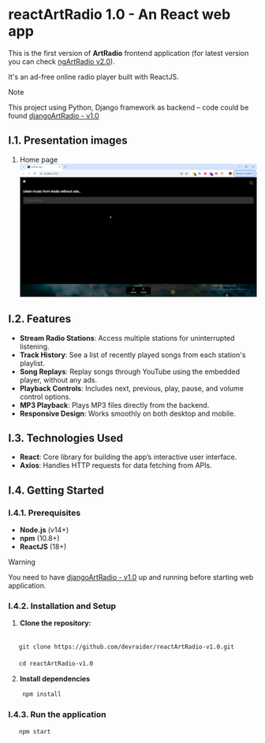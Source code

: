 # reactArtRadio 1.0 - An React web app


This is the first version of **ArtRadio** frontend application (for latest version you can check [ngArtRadio v2.0](https://github.com/devraider/ngArtRadio-v2.0)).

It's an ad-free online radio player built with ReactJS. 
  
> [!note]
> This project using Python, Django framework as backend – code could be found   [djangoArtRadio - v1.0](https://github.com/devraider/djangoArtRadio-v1.0.0)

## I.1. Presentation images

1. Home page
![alt text](src/assets/docs/image.png)


## I.2. Features

- **Stream Radio Stations**: Access multiple stations for uninterrupted listening.
- **Track History**: See a list of recently played songs from each station's playlist.
- **Song Replays**: Replay songs through YouTube using the embedded player, without any ads.
- **Playback Controls**: Includes next, previous, play, pause, and volume control options.
- **MP3 Playback**: Plays MP3 files directly from the backend.
- **Responsive Design**: Works smoothly on both desktop and mobile.

## I.3. Technologies Used

- **React**: Core library for building the app’s interactive user interface.
- **Axios**: Handles HTTP requests for data fetching from APIs.

## I.4. Getting Started

### I.4.1. Prerequisites

- **Node.js** (v14+)
- **npm** (10.8+)
- **ReactJS** (18+)

> [!warning]
> You need to have [djangoArtRadio - v1.0](https://github.com/devraider/djangoArtRadio-v1.0) up and running before starting web application.


### I.4.2. Installation and Setup

1. **Clone the repository:**

```bash

   git clone https://github.com/devraider/reactArtRadio-v1.0.git

   cd reactArtRadio-v1.0

```
2. **Install dependencies**

```bash
    npm install
```

### I.4.3. Run the application
```bash
   npm start
```
